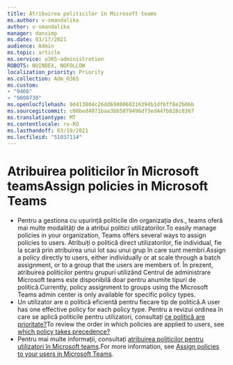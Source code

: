 ```yaml
---
title: Atribuirea politicilor în Microsoft teams
ms.author: v-smandalika
author: v-smandalika
manager: dansimp
ms.date: 03/17/2021
audience: Admin
ms.topic: article
ms.service: o365-administration
ROBOTS: NOINDEX, NOFOLLOW
localization_priority: Priority
ms.collection: Adm_O365
ms.custom:
- "9466"
- "9000730"
ms.openlocfilehash: 9d413804c26dd6940060316394b1df6ff8e2b06b
ms.sourcegitcommit: c08bed4071baa3bb5879496df3ed44fb828c8367
ms.translationtype: MT
ms.contentlocale: ro-RO
ms.lasthandoff: 03/19/2021
ms.locfileid: "51037114"
---
```

# <a name="assign-policies-in-microsoft-teams"></a><span data-ttu-id="a9c05-102">Atribuirea politicilor în Microsoft teams</span><span class="sxs-lookup"><span data-stu-id="a9c05-102">Assign policies in Microsoft Teams</span></span>

- <span data-ttu-id="a9c05-103">Pentru a gestiona cu ușurință politicile din organizația dvs., teams oferă mai multe modalități de a atribui politici utilizatorilor.</span><span class="sxs-lookup"><span data-stu-id="a9c05-103">To easily manage policies in your organization, Teams offers several ways to assign policies to users.</span></span> <span data-ttu-id="a9c05-104">Atribuiți o politică direct utilizatorilor, fie individual, fie la scară prin atribuirea unui lot sau unui grup în care sunt membri.</span><span class="sxs-lookup"><span data-stu-id="a9c05-104">Assign a policy directly to users, either individually or at scale through a batch assignment, or to a group that the users are members of.</span></span>  <span data-ttu-id="a9c05-105">În prezent, atribuirea politicilor pentru grupuri utilizând Centrul de administrare Microsoft teams este disponibilă doar pentru anumite tipuri de politică.</span><span class="sxs-lookup"><span data-stu-id="a9c05-105">Currently, policy assignment to groups using the Microsoft Teams admin center is only available for specific policy types.</span></span> 
- <span data-ttu-id="a9c05-106">Un utilizator are o politică eficientă pentru fiecare tip de politică.</span><span class="sxs-lookup"><span data-stu-id="a9c05-106">A user has one effective policy for each policy type.</span></span> <span data-ttu-id="a9c05-107">Pentru a revizui ordinea în care se aplică politicile pentru utilizatori, consultați [ce politică are prioritate?](https://docs.microsoft.com/microsoftteams/assign-policies#which-policy-takes-precedence)</span><span class="sxs-lookup"><span data-stu-id="a9c05-107">To review the order in which policies are applied to users, see [which policy takes precedence?](https://docs.microsoft.com/microsoftteams/assign-policies#which-policy-takes-precedence)</span></span>
- <span data-ttu-id="a9c05-108">Pentru mai multe informații, consultați [atribuirea politicilor pentru utilizatori în Microsoft teams](https://docs.microsoft.com/microsoftteams/assign-policies).</span><span class="sxs-lookup"><span data-stu-id="a9c05-108">For more information, see [Assign policies to your users in Microsoft Teams](https://docs.microsoft.com/microsoftteams/assign-policies).</span></span>
